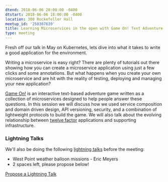 ```yaml
---
dtend: 2018-06-06 20:00:00 -0400
dtstart: 2018-06-06 18:00:00 -0400
location: 300 Rockefeller Hall
meetup_id: '250307639'
title: Learning Microservices in the open with Game On! Text Adventure
type: meeting
---
```


Fresh off our talk in May on Kubernetes, lets dive into what it takes
to write a good application for the environment.

Writing a microservice is easy right? There are plenty of tutorials
out there showing how you can create a microservice application using
just a few clicks and some annotations. But what happens when you
create your own microservice and are hit with the reality of testing,
deploying and managing your new application?

[Game On!](https://legacy.gitbook.com/book/gameontext/gameon-gitbook/details) is
an interactive text-based adventure game written as a collection of
microservices designed to help people answer these questions. In this
session we will discuss how we used service composition and domain
driven design, API versioning, security, and a combination of
lightweight protocols to build the game. We will also talk about the
evolving relationship between [twelve factor](https://12factor.net/)
applications and supporting infrastructure.

### Lightning Talks ###

We'll also be doing the
following [lightning talks](/lightning-talks.html) before the meeting:

* West Point weather balloon missions - Eric Meyers
* 2 spaces left, please propose below!

<a class="btn btn-default btn-hvopen"
  href="https://goo.gl/forms/MhJegBO3Tir7SlHf1" role="button">Propose
  a Lightning Talk</a>
